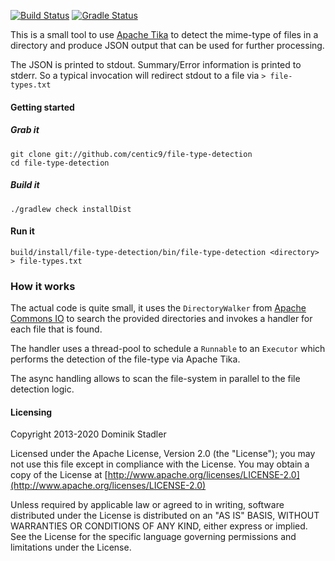 [![Build Status](https://travis-ci.org/centic9/file-type-detection.svg)](https://travis-ci.org/centic9/file-type-detection) [![Gradle Status](https://gradleupdate.appspot.com/centic9/file-type-detection/status.svg?branch=master)](https://gradleupdate.appspot.com/centic9/file-type-detection/status)

This is a small tool to use [Apache Tika](http://tika.apache.org) to detect the mime-type of files in a
directory and produce JSON output that can be used for further processing.

The JSON is printed to stdout. Summary/Error information is printed to stderr.
So a typical invocation will redirect stdout to a file via `> file-types.txt`

#### Getting started

##### Grab it

    git clone git://github.com/centic9/file-type-detection
    cd file-type-detection

##### Build it

    ./gradlew check installDist

#### Run it

    build/install/file-type-detection/bin/file-type-detection <directory> > file-types.txt

### How it works

The actual code is quite small, it uses the `DirectoryWalker` from 
[Apache Commons IO](/https://commons.apache.org/proper/commons-io/) to
search the provided directories and invokes a handler for each file that is found.

The handler uses a thread-pool to schedule a `Runnable` to an `Executor` which performs the
detection of the file-type via Apache Tika. 

The async handling allows to scan the file-system in
parallel to the file detection logic.

#### Licensing

   Copyright 2013-2020 Dominik Stadler

   Licensed under the Apache License, Version 2.0 (the "License");
   you may not use this file except in compliance with the License.
   You may obtain a copy of the License at [http://www.apache.org/licenses/LICENSE-2.0](http://www.apache.org/licenses/LICENSE-2.0)

   Unless required by applicable law or agreed to in writing, software
   distributed under the License is distributed on an "AS IS" BASIS,
   WITHOUT WARRANTIES OR CONDITIONS OF ANY KIND, either express or implied.
   See the License for the specific language governing permissions and
   limitations under the License.
